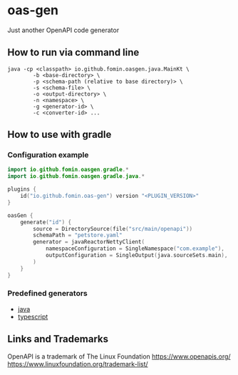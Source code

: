 # oas-gen

Just another OpenAPI code generator

## How to run via command line

```shell script
java -cp <classpath> io.github.fomin.oasgen.java.MainKt \
        -b <base-directory> \
        -p <schema-path (relative to base directory)> \
        -s <schema-file> \
        -o <output-directory> \
        -n <namespace> \
        -g <generator-id> \
        -c <converter-id> ...
```

## How to use with gradle

### Configuration example

```kotlin
import io.github.fomin.oasgen.gradle.*
import io.github.fomin.oasgen.gradle.java.*

plugins {
    id("io.github.fomin.oas-gen") version "<PLUGIN_VERSION>"
}

oasGen {
    generate("id") {
        source = DirectorySource(file("src/main/openapi"))
        schemaPath = "petstore.yaml"
        generator = javaReactorNettyClient(
            namespaceConfiguration = SingleNamespace("com.example"),
            outputConfiguration = SingleOutput(java.sourceSets.main),
        )
    }
}
```
### Predefined generators

- [java](gradle-plugin/src/main/kotlin/io/github/fomin/oasgen/gradle/java/BuiltinJavaGenerators.kt)
- [typescript](gradle-plugin/src/main/kotlin/io/github/fomin/oasgen/gradle/typescript/BuiltinTypeScriptGenerators.kt)

## Links and Trademarks

OpenAPI is a trademark of The Linux Foundation
https://www.openapis.org/
https://www.linuxfoundation.org/trademark-list/
